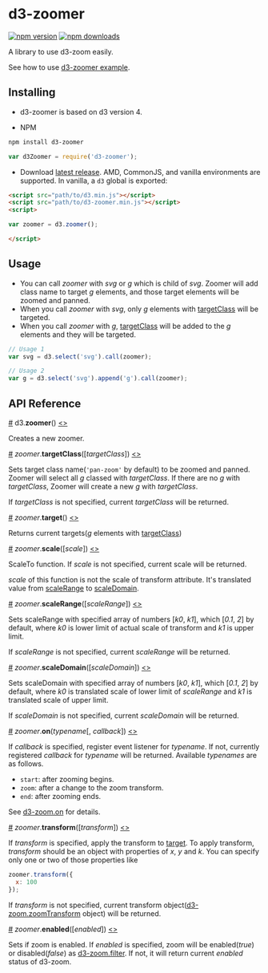 # d3-zoomer

[![npm version][npm-image]][npm-url]
[![npm downloads][downloads-image]][downloads-url]

A library to use d3-zoom easily.

See how to use [d3-zoomer example](https://kimxogus.github.io/d3-zoomer).

## Installing
- d3-zoomer is based on d3 version 4.

- NPM
```bash
npm install d3-zoomer
```
```js
var d3Zoomer = require('d3-zoomer');
```

- Download
[latest release](https://github.com/kimxogus/d3-zoomer/releases/latest).
AMD, CommonJS, and vanilla environments are supported. In vanilla, a `d3` global is exported:


```html
<script src="path/to/d3.min.js"></script>
<script src="path/to/d3-zoomer.min.js"></script>
<script>

var zoomer = d3.zoomer();

</script>
```

## Usage
- You can call *zoomer* with *svg* or *g* which is child of *svg*. Zoomer will add class name to target *g* elements, and those target elements will be zoomed and panned.
- When you call *zoomer* with *svg*, only *g* elements with [targetClass](#targetClass) will be targeted.
- When you call *zoomer* with *g*, [targetClass](#targetClass) will be added to the *g* elements and they will be targeted.

```js
// Usage 1
var svg = d3.select('svg').call(zoomer);

// Usage 2
var g = d3.select('svg').append('g').call(zoomer);
```

## API Reference

<a name="zoomer" href="#zoomer">#</a> d3.<b>zoomer</b>() [<>](https://github.com/kimxogus/d3-zoomer/blob/master/index.js "Source")

Creates a new zoomer.

<a name="targetClass" href="#targetClass">#</a> *zoomer*.<b>targetClass</b>([<i>targetClass</i>]) [<>](https://github.com/kimxogus/d3-zoomer/blob/master/index.js#L101 "Source")

Sets target class name(```'pan-zoom'``` by default) to be zoomed and panned. Zoomer will select all *g* classed with *targetClass*. If there are no *g* with *targetClass*, Zoomer will create a new *g* with *targetClass*.

If *targetClass* is not specified, current *targetClass* will be returned.

<a name="target" href="#target">#</a> *zoomer*.<b>target</b>() [<>](https://github.com/kimxogus/d3-zoomer/blob/master/index.js#L110 "Source")

Returns current targets(*g* elements with [targetClass](#targetClass))

<a name="scale" href="#scale">#</a> *zoomer*.<b>scale</b>([<i>scale</i>]) [<>](https://github.com/kimxogus/d3-zoomer/blob/master/index.js#L114 "Source")

ScaleTo function. If *scale* is not specified, current scale will be returned.

*scale* of this function is not the scale of transform attribute. It's translated value from [scaleRange](#scaleRange) to [scaleDomain](#scaleDomain).

<a name="scaleRange" href="#scaleRange">#</a> *zoomer*.<b>scaleRange</b>([<i>scaleRange</i>]) [<>](https://github.com/kimxogus/d3-zoomer/blob/master/index.js#L122 "Source")

Sets scaleRange with specified array of numbers [*k0*, *k1*], which [*0.1*, *2*] by default, where *k0* is lower limit of actual scale of transform and *k1* is upper limit.

If *scaleRange* is not specified, current *scaleRange* will be returned.

<a name="scaleDomain" href="#scaleDomain">#</a> *zoomer*.<b>scaleDomain</b>([<i>scaleDomain</i>]) [<>](https://github.com/kimxogus/d3-zoomer/blob/master/index.js#L133 "Source")

Sets scaleDomain with specified array of numbers [*k0*, *k1*], which [*0.1*, *2*] by default, where *k0* is translated scale of lower limit of *scaleRange* and *k1* is translated scale of upper limit.

If *scaleDomain* is not specified, current *scaleDomain* will be returned.

<a name="on" href="#on">#</a> *zoomer*.<b>on</b>(<i>typename</i>[, <i>callback</i>]) [<>](https://github.com/kimxogus/d3-zoomer/blob/master/index.js#L143 "Source")

If *callback* is specified, register event listener for *typename*. If not, currently registered *callback* for *typename* will be returned.
Available *typenames* are as follows.

- ```start```: after zooming begins.
- ```zoom```: after a change to the zoom transform.
- ```end```: after zooming ends.

See [d3-zoom.on](https://github.com/d3/d3-zoom#zoom_on) for details.

<a name="transform" href="#transform">#</a> *zoomer*.<b>transform</b>([<i>transform</i>]) [<>](https://github.com/kimxogus/d3-zoomer/blob/master/index.js#L148 "Source")

If *transform* is specified, apply the transform to [target](#target). To apply transform, *transform* should be an object with properties of *x*, *y* and *k*. You can specify only one or two of those properties like
```js
zoomer.transform({
  x: 100
});
```

If *transform* is not specified, current transform object([d3-zoom.zoomTransform](https://github.com/d3/d3-zoom#zoomTransform) object) will be returned.

<a name="enabled" href="#enabled">#</a> *zoomer*.<b>enabled</b>([<i>enabled</i>]) [<>](https://github.com/kimxogus/d3-zoomer/blob/master/index.js#L175 "Source")

Sets if zoom is enabled. If *enabled* is specified, zoom will be enabled(*true*) or disabled(*false*) as [d3-zoom.filter](https://github.com/d3/d3-zoom#zoom_filter).
If not, it will return current *enabled* status of d3-zoom.

[npm-image]: https://img.shields.io/npm/v/d3-zoomer.svg
[npm-url]: https://npmjs.org/package/d3-zoomer
[downloads-image]: https://img.shields.io/npm/dm/d3-zoomer.svg
[downloads-url]: https://npmjs.org/package/d3-zoomer
